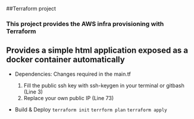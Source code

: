 ##Terraform project

### This project provides the AWS infra provisioning with Terraform

## Provides a simple html application exposed as a docker container automatically

* Dependencies:
    Changes required in the main.tf
    1. Fill the public ssh key with ssh-keygen in your terminal or gitbash (Line 3)
    2. Replace your own public IP (Line 73)

* Build & Deploy
    `terraform init`
    `terrform plan`
    `terraform apply`

